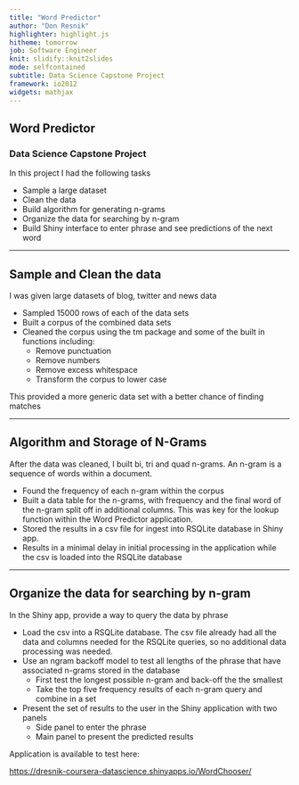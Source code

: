 ```yaml
---
title: "Word Predictor"
author: "Don Resnik"
highlighter: highlight.js
hitheme: tomorrow
job: Software Engineer
knit: slidify::knit2slides
mode: selfcontained
subtitle: Data Science Capstone Project
framework: io2012
widgets: mathjax
---
```


## Word Predictor
### Data Science Capstone Project

In this project I had the following tasks

 - Sample a large dataset
 - Clean the data
 - Build algorithm for generating n-grams
 - Organize the data for searching by n-gram
 - Build Shiny interface to enter phrase and see predictions of the next word

---

## Sample and Clean the data

I was given large datasets of blog, twitter and news data
 - Sampled 15000 rows of each of the data sets
 - Built a corpus of the combined data sets
 - Cleaned the corpus using the tm package and some of the built in functions including:
    - Remove punctuation
    - Remove numbers
    - Remove excess whitespace
    - Transform the corpus to lower case
    
This provided a more generic data set with a better chance of finding matches

---

## Algorithm and Storage of N-Grams

After the data was cleaned, I built bi, tri and quad n-grams.  An n-gram is a sequence of words within a document.
 - Found the frequency of each n-gram within the corpus
 - Built a data table for the n-grams, with frequency and the final word of the n-gram split off in additional columns.  This was key for the lookup function within the Word Predictor application.
 - Stored the results in a csv file for ingest into RSQLite database in Shiny app.  
 - Results in a minimal delay in initial processing in the application while the csv is loaded into the RSQLite database

---

## Organize the data for searching by n-gram

In the Shiny app, provide a way to query the data by phrase
 - Load the csv into a RSQLite database.  The csv file already had all the data and columns needed for the RSQLite queries, so no additional data processing was needed.
 - Use an ngram backoff model to test all lengths of the phrase that have associated n-grams stored in the database
    - First test the longest possible n-gram and back-off the the smallest
    - Take the top five frequency results of each n-gram query and combine in a set
 - Present the set of results to the user in the Shiny application with two panels
   - Side panel to enter the phrase
   - Main panel to present the predicted results
   
Application is available to test here:

https://dresnik-coursera-datascience.shinyapps.io/WordChooser/
